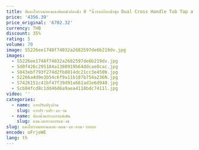 ```yaml
---
title: สีแดงโบราณทองแดงติดผนังห้องน้ํา 8 "นิ้วรอบก๊อกน้ําชุด Dual Cross Handle Tub Tap arg502
price: '4356.39'
price_original: '6702.32'
currency: THB
discount: 35%
rating: 5
volume: 70
image: S5226ee1748f74032a2682597de6b219dv.jpg
images:
  - S5226ee1748f74032a2682597de6b219dv.jpg
  - Sd0f426c295184a1380919b64ddcae8cac.jpg
  - S043ebf793f274d2fb8814dc21cc3e450b.jpg
  - S2266a4d9e3b54c6f9a11b187b754a236N.jpg
  - S7426151c41bf47f39d91a661ad1e6d940.jpg
  - Scb84fcd8c1dd46d6a9aea4118bdc7411l.jpg
video: ''
categories:
  - name: การปรับปรุงบ้าน
    slug: การปร-บปร-งบ-าน
  - name: ห้องน้ำตารางการแข่งขัน
    slug: องน-ำตารางการแข-งข
slug: แดงโบราณทองแดงต-ดผน-งห-องน-วรอบก
encode: oFrjoWE
lang: th
---
```

  
